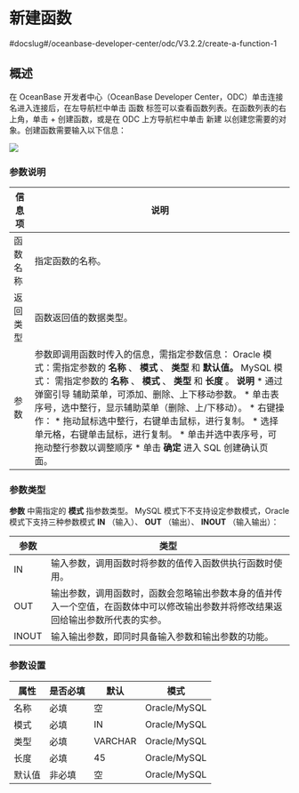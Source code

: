 新建函数 
=========================
#docslug#/oceanbase-developer-center/odc/V3.2.2/create-a-function-1


概述 
-----------------------

在 OceanBase 开发者中心（OceanBase Developer Center，ODC）单击连接名进入连接后，在左导航栏中单击 函数 标签可以查看函数列表。在函数列表的右上角，单击 + 创建函数，或是在 ODC 上方导航栏中单击 新建 以创建您需要的对象。创建函数需要输入以下信息：

![](https://help-static-aliyun-doc.aliyuncs.com/assets/img/zh-CN/6422441361/p138325.png)

### 参数说明 



| 信息项  |                                                                                                                                                                                                                                                                                                                                           说明                                                                                                                                                                                                                                                                                                                                            |
|------|-----------------------------------------------------------------------------------------------------------------------------------------------------------------------------------------------------------------------------------------------------------------------------------------------------------------------------------------------------------------------------------------------------------------------------------------------------------------------------------------------------------------------------------------------------------------------------------------------------------------------------------------------------------------------------------------|
| 函数名称 | 指定函数的名称。                                                                                                                                                                                                                                                                                                                                                                                                                                                                                                                                                                                                                                                                                |
| 返回类型 | 函数返回值的数据类型。                                                                                                                                                                                                                                                                                                                                                                                                                                                                                                                                                                                                                                                                             |
| 参数   | 参数即调用函数时传入的信息，需指定参数信息： Oracle 模式：需指定参数的 **名称** 、 **模式** 、 **类型** 和 **默认值。**  MySQL 模式： 需指定参数的 **名称** 、 **模式** 、 **类型** 和 **长度** 。 **说明**  * 通过 弹窗引导 辅助菜单，可添加、删除、上下移动参数。   * 单击表序号，选中整行，显示辅助菜单（删除、上/下移动）。   * 右键操作： * 拖动鼠标选中整行，右键单击鼠标，进行复制。   * 选择单元格，右键单击鼠标，进行复制。     * 单击并选中表序号，可拖动整行参数以调整顺序   * 单击 **确定** 进入 SQL 创建确认页面。    |



### 参数类型 

**参数** 中需指定的 **模式** 指参数类型。
MySQL 模式下不支持设定参数模式，Oracle 模式下支持三种参数模式 **IN** （输入）、 **OUT** （输出）、 **INOUT** （输入输出）：

| **参数** |                              **类型**                               |
|--------|-------------------------------------------------------------------|
| IN     | 输入参数，调用函数时将参数的值传入函数供执行函数时使用。                                      |
| OUT    | 输出参数，调用函数时，函数会忽略输出参数本身的值并传入一个空值，在函数体中可以修改输出参数并将修改结果返回给输出参数所代表的实参。 |
| INOUT  | 输入输出参数，即同时具备输入参数和输出参数的功能。                                         |



### 参数设置 



| 属性  | 是否必填 |   默认    |      模式      |
|-----|------|---------|--------------|
| 名称  | 必填   | 空       | Oracle/MySQL |
| 模式  | 必填   | IN      | Oracle/MySQL |
| 类型  | 必填   | VARCHAR | Oracle/MySQL |
| 长度  | 必填   | 45      | Oracle/MySQL |
| 默认值 | 非必填  | 空       | Oracle/MySQL |



